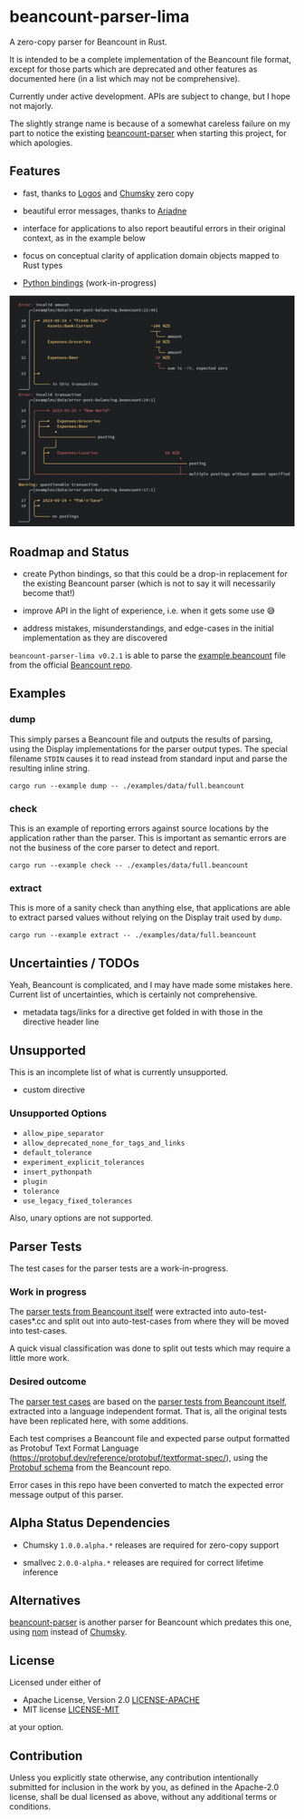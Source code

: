 # beancount-parser-lima

A zero-copy parser for Beancount in Rust.

It is intended to be a complete implementation of the Beancount file format, except for those parts which are deprecated and other features as documented here (in a list which may not be comprehensive).

Currently under active development.  APIs are subject to change, but I hope not majorly.

The slightly strange name is because of a somewhat careless failure on my part to notice the existing [beancount-parser](https://github.com/jcornaz/beancount-parser) when starting this project, for which apologies.

## Features

- fast, thanks to [Logos](https://docs.rs/logos/latest/logos/) and [Chumsky](https://docs.rs/chumsky/latest/chumsky/) zero copy

- beautiful error messages, thanks to [Ariadne](https://docs.rs/ariadne/latest/ariadne/)

- interface for applications to also report beautiful errors in their original context, as in the example below

- focus on conceptual clarity of application domain objects mapped to Rust types

- [Python bindings](/beancount-parser-lima-python/README.md) (work-in-progress)

<img src="https://raw.githubusercontent.com/tesujimath/beancount-parser-lima/master/examples/images/beancount-parser-balancing-errors.png" alt="Example application error messages"/>

## Roadmap and Status

- create Python bindings, so that this could be a drop-in replacement for the existing Beancount parser (which is not to say it will necessarily become that!)

- improve API in the light of experience, i.e. when it gets some use 😅

- address mistakes, misunderstandings, and edge-cases in the initial implementation as they are discovered

`beancount-parser-lima v0.2.1` is able to parse the [example.beancount](https://github.com/beancount/beancount/blob/master/examples/example.beancount) file from the official [Beancount repo](https://github.com/beancount/beancount).

## Examples

### dump

This simply parses a Beancount file and outputs the results of parsing, using the Display implementations for the parser output types.
The special filename `STDIN` causes it to read instead from standard input and parse the resulting inline string.

```Shell
cargo run --example dump -- ./examples/data/full.beancount
```

### check

This is an example of reporting errors against source locations by the application rather than the parser.
This is important as semantic errors are not the business of the core parser to detect and report.

```Shell
cargo run --example check -- ./examples/data/full.beancount
```

### extract

This is more of a sanity check than anything else, that applications are able to extract parsed values without relying on the Display trait used by `dump`.

```Shell
cargo run --example extract -- ./examples/data/full.beancount
```

## Uncertainties / TODOs

Yeah, Beancount is complicated, and I may have made some mistakes here.  Current list of uncertainties, which is certainly not comprehensive.

- metadata tags/links for a directive get folded in with those in the directive header line

## Unsupported

This is an incomplete list of what is currently unsupported.

- custom directive

### Unsupported Options

- `allow_pipe_separator`
- `allow_deprecated_none_for_tags_and_links`
- `default_tolerance`
- `experiment_explicit_tolerances`
- `insert_pythonpath`
- `plugin`
- `tolerance`
- `use_legacy_fixed_tolerances`

Also, unary options are not supported.

## Parser Tests
The test cases for the parser tests are a work-in-progress.

### Work in progress

The [parser tests from Beancount itself](https://github.com/beancount/beancount/blob/master/beancount/cparser/parser_test.cc)
were extracted into auto-test-cases*.cc and split out into auto-test-cases from where they will be moved into test-cases.

A quick visual classification was done to split out tests which may require a little more work.

### Desired outcome

The [parser test cases](beancount-parser-lima/test-cases) are based on the
[parser tests from Beancount itself](https://github.com/beancount/beancount/blob/master/beancount/cparser/parser_test.cc),
extracted into a language independent format.
That is, all the original tests have been replicated here, with some additions.

Each test comprises a Beancount file and expected parse output formatted as
Protobuf Text Format Language (https://protobuf.dev/reference/protobuf/textformat-spec/),
using the [Protobuf schema](https://github.com/beancount/beancount/blob/master/beancount/cparser/ledger.proto)
from the Beancount repo.

Error cases in this repo have been converted to match the expected error message output of this parser.

## Alpha Status Dependencies

- Chumsky `1.0.0.alpha.*` releases are required for zero-copy support

- smallvec `2.0.0-alpha.*` releases are required for correct lifetime inference

## Alternatives

[beancount-parser](https://github.com/jcornaz/beancount-parser) is another parser for Beancount which predates this one,
using [nom](https://docs.rs/nom/latest/nom/) instead of [Chumsky](https://docs.rs/chumsky/latest/chumsky/).

## License

Licensed under either of

 * Apache License, Version 2.0
   [LICENSE-APACHE](http://www.apache.org/licenses/LICENSE-2.0)
 * MIT license
   [LICENSE-MIT](http://opensource.org/licenses/MIT)

at your option.

## Contribution

Unless you explicitly state otherwise, any contribution intentionally submitted
for inclusion in the work by you, as defined in the Apache-2.0 license, shall be
dual licensed as above, without any additional terms or conditions.
